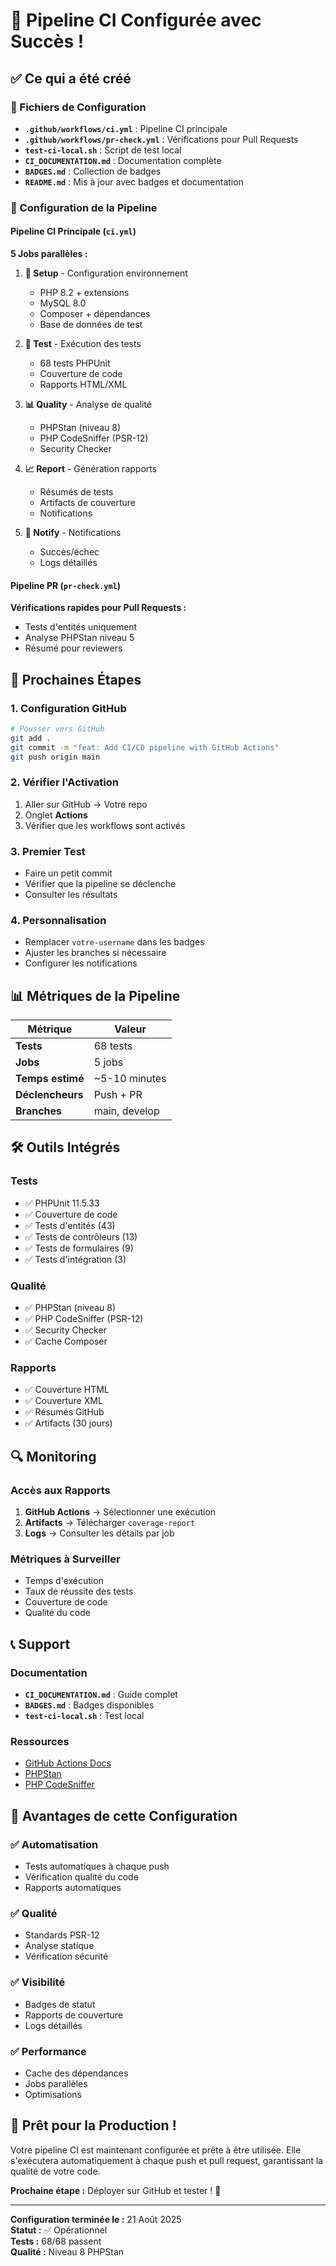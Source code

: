 # 🎉 Pipeline CI Configurée avec Succès !

## ✅ Ce qui a été créé

### 📁 Fichiers de Configuration
- **`.github/workflows/ci.yml`** : Pipeline CI principale
- **`.github/workflows/pr-check.yml`** : Vérifications pour Pull Requests
- **`test-ci-local.sh`** : Script de test local
- **`CI_DOCUMENTATION.md`** : Documentation complète
- **`BADGES.md`** : Collection de badges
- **`README.md`** : Mis à jour avec badges et documentation

### 🔧 Configuration de la Pipeline

#### Pipeline CI Principale (`ci.yml`)
**5 Jobs parallèles :**

1. **🔧 Setup** - Configuration environnement
   - PHP 8.2 + extensions
   - MySQL 8.0
   - Composer + dépendances
   - Base de données de test

2. **🧪 Test** - Exécution des tests
   - 68 tests PHPUnit
   - Couverture de code
   - Rapports HTML/XML

3. **📊 Quality** - Analyse de qualité
   - PHPStan (niveau 8)
   - PHP CodeSniffer (PSR-12)
   - Security Checker

4. **📈 Report** - Génération rapports
   - Résumés de tests
   - Artifacts de couverture
   - Notifications

5. **🔔 Notify** - Notifications
   - Succès/échec
   - Logs détaillés

#### Pipeline PR (`pr-check.yml`)
**Vérifications rapides pour Pull Requests :**
- Tests d'entités uniquement
- Analyse PHPStan niveau 5
- Résumé pour reviewers

## 🚀 Prochaines Étapes

### 1. Configuration GitHub
```bash
# Pousser vers GitHub
git add .
git commit -m "feat: Add CI/CD pipeline with GitHub Actions"
git push origin main
```

### 2. Vérifier l'Activation
1. Aller sur GitHub → Votre repo
2. Onglet **Actions**
3. Vérifier que les workflows sont activés

### 3. Premier Test
- Faire un petit commit
- Vérifier que la pipeline se déclenche
- Consulter les résultats

### 4. Personnalisation
- Remplacer `votre-username` dans les badges
- Ajuster les branches si nécessaire
- Configurer les notifications

## 📊 Métriques de la Pipeline

| Métrique | Valeur |
|----------|--------|
| **Tests** | 68 tests |
| **Jobs** | 5 jobs |
| **Temps estimé** | ~5-10 minutes |
| **Déclencheurs** | Push + PR |
| **Branches** | main, develop |

## 🛠️ Outils Intégrés

### Tests
- ✅ PHPUnit 11.5.33
- ✅ Couverture de code
- ✅ Tests d'entités (43)
- ✅ Tests de contrôleurs (13)
- ✅ Tests de formulaires (9)
- ✅ Tests d'intégration (3)

### Qualité
- ✅ PHPStan (niveau 8)
- ✅ PHP CodeSniffer (PSR-12)
- ✅ Security Checker
- ✅ Cache Composer

### Rapports
- ✅ Couverture HTML
- ✅ Couverture XML
- ✅ Résumés GitHub
- ✅ Artifacts (30 jours)

## 🔍 Monitoring

### Accès aux Rapports
1. **GitHub Actions** → Sélectionner une exécution
2. **Artifacts** → Télécharger `coverage-report`
3. **Logs** → Consulter les détails par job

### Métriques à Surveiller
- Temps d'exécution
- Taux de réussite des tests
- Couverture de code
- Qualité du code

## 📞 Support

### Documentation
- **`CI_DOCUMENTATION.md`** : Guide complet
- **`BADGES.md`** : Badges disponibles
- **`test-ci-local.sh`** : Test local

### Ressources
- [GitHub Actions Docs](https://docs.github.com/en/actions)
- [PHPStan](https://phpstan.org/)
- [PHP CodeSniffer](https://github.com/squizlabs/PHP_CodeSniffer)

## 🎯 Avantages de cette Configuration

### ✅ Automatisation
- Tests automatiques à chaque push
- Vérification qualité du code
- Rapports automatiques

### ✅ Qualité
- Standards PSR-12
- Analyse statique
- Vérification sécurité

### ✅ Visibilité
- Badges de statut
- Rapports de couverture
- Logs détaillés

### ✅ Performance
- Cache des dépendances
- Jobs parallèles
- Optimisations

## 🚀 Prêt pour la Production !

Votre pipeline CI est maintenant configurée et prête à être utilisée. Elle s'exécutera automatiquement à chaque push et pull request, garantissant la qualité de votre code.

**Prochaine étape :** Déployer sur GitHub et tester ! 🎉

---

**Configuration terminée le :** 21 Août 2025  
**Statut :** ✅ Opérationnel  
**Tests :** 68/68 passent  
**Qualité :** Niveau 8 PHPStan
